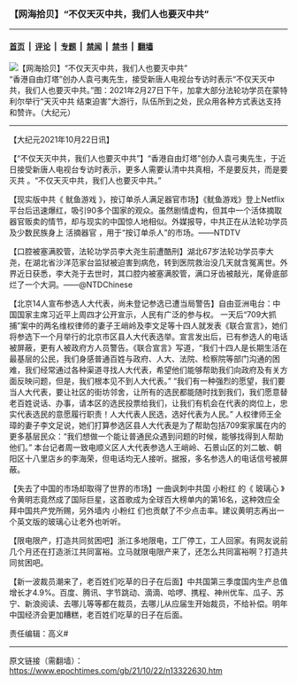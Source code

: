 ### 【网海拾贝】“不仅天灭中共，我们人也要灭中共”

---

#### [首页](../../../..?n13322630) &nbsp;|&nbsp; [评论](../../../../../epoch-comment?n13322630) &nbsp;|&nbsp; [专题](../../../../../epoch-special?n13322630) &nbsp;|&nbsp; [禁闻](../../../../../epoch-news?n13322630) &nbsp;|&nbsp; [禁书](../../../../../books?n13322630) &nbsp;|&nbsp; [翻墙](https://github.com/gfw-breaker/nogfw/blob/master/README.md?n13322630)


<div><img alt="【网海拾贝】“不仅天灭中共，我们人也要灭中共”" class="attachment-djy_600_400 size-djy_600_400 wp-post-image" src="https://i.epochtimes.com/assets/uploads/2021/10/id13322641-20210227_Montreal_endccp_rally_1-.jpeg"/>
<div class="caption">
 “香港自由灯塔”创办人袁弓夷先生，接受新唐人电视台专访时表示“不仅天灭中共，我们人也要灭中共。”图：2021年2月27日下午，加拿大部分法轮功学员在蒙特利尔举行“天灭中共 结束迫害”大游行，队伍所到之处，民众用各种方式表达支持和赞许。（大纪元）
</div></div><hr/><div class="post_content" id="artbody" itemprop="articleBody">
 <!-- article content begin -->
 <p>
  【大纪元2021年10月22日讯】
 </p>
 <p>
  【“不仅天灭中共，我们人也要灭中共”】“香港自由灯塔”创办人袁弓夷先生，于近日接受新唐人电视台专访时表示，更多人需要认清中共真相，不是要反共，而是要
  <ok href="https://www.epochtimes.com/gb/tag/%E7%81%AD%E5%85%B1.html">
   灭共
  </ok>
  。“不仅天灭中共，我们人也要灭中共。”
 </p>
 <p>
  【现实版中共《
  <ok href="https://www.epochtimes.com/gb/tag/%E9%B1%BF%E9%B1%BC%E6%B8%B8%E6%88%8F.html">
   鱿鱼游戏
  </ok>
  》，按订单杀人满足器官市场】《鱿鱼游戏》登上Netflix平台后迅速爆红，吸引90多个国家的观众。虽然剧情虚构，但其中一个活体摘取器官贩卖的情节，却与现实的中国惊人地相似。外媒报导，中共正在从法轮功学员及少数民族身上
  <ok href="https://www.epochtimes.com/gb/tag/%E6%B4%BB%E6%91%98%E5%99%A8%E5%AE%98.html">
   活摘器官
  </ok>
  ，用于“按订单杀人”的市场。——NTDTV
 </p>
 <p>
  【口腔被塞满胶管，法轮功学员李大尧生前遭酷刑】湖北67岁法轮功学员李大尧，在湖北省沙洋范家台监狱被迫害到病危，转到医院救治没几天就含冤离世。外界近日获悉，李大尧于去世时，其口腔内被塞满胶管，满口牙齿被敲光，尾骨底部烂了一个大洞。——@NTDChinese
 </p>
 <p>
  【北京14人宣布参选人大代表，尚未登记参选已遭当局警告】自由亚洲电台：中国国家主席习近平上周四才公开宣示，人民有广泛的参与权。 一天后“709大抓捕”案中的两名维权律师的妻子王峭岭及李文足等十四人就发表《联合宣言》，她们将参选下一个月举行的北京市区县人大代表选举。宣言发出后，已有参选人的电话被屏蔽，更有人被政府方人员警告。《联合宣言》写道，“我们十四人是长期生活在最基层的公民，我们身感普通百姓与政府、人大、法院、检察院等部门沟通的困难，我们经常通过各种渠道寻找人大代表，希望他们能够帮助我们向政府及有关方面反映问题，但是，我们根本见不到人大代表。” “我们有一种强烈的愿望，我们要当人大代表，要让社区的街坊邻舍，让所有的选民都能随时找到我们，我们愿意替老百姓说话、办事，请本区的选民投票给我们，让我们有机会在代表的岗位上，忠实代表选民的意愿履行职责！人大代表人民选，选好代表为人民。” 人权律师王全璋的妻子李文足说，她们打算参选区县人大代表是为了帮助包括709案家属在内的更多基层民众：“我们想做一个能让普通民众遇到问题的时候，能够找得到人帮助他们。” 本台记者周一致电顺义区人大代表参选人王峭岭、石景山区的刘二敏、朝阳区十八里店乡的李海荣，但电话均无人接听。据报，多名参选人的电话信号被屏蔽。
 </p>
 <p>
  【失去了中国的市场却取得了世界的市场】一曲讽刺中共国
  <ok href="https://www.epochtimes.com/gb/tag/%E5%B0%8F%E7%B2%89%E7%BA%A2.html">
   小粉红
  </ok>
  的《
  <ok href="https://www.epochtimes.com/gb/tag/%E7%8E%BB%E7%92%83%E5%BF%83.html">
   玻璃心
  </ok>
  》令黄明志竟然成了国际巨星，这首歌成为全球百大榜单内的第16名，这种效应全拜中国共产党所赐，另外墙内
  <ok href="https://www.epochtimes.com/gb/tag/%E5%B0%8F%E7%B2%89%E7%BA%A2.html">
   小粉红
  </ok>
  们也贡献了不少点击率。建议黄明志再出一个英文版的玻璃心让老外也听听。
 </p>
 <p>
  【限电限产，打造共同贫困吧】浙江多地限电，工厂停工，工人回家。有网友说前几个月还在打造浙江共同富裕。立马就限电限产来了，还怎么共同富裕啊？打造共同贫困吧。
 </p>
 <p>
  【新一波裁员潮来了，老百姓们吃草的日子在后面】中共国第三季度国内生产总值增长才4.9%。百度、腾讯、字节跳动、滴滴、哈啰、携程、神州优车、瓜子、苏宁、新浪阅读、去哪儿等等都在裁员，去哪儿从应届生开始裁员，不给补偿。明年中国经济会更加糟糕，老百姓们吃草的日子在后面。
 </p>
 <p>
  责任编辑：高义#
 </p>
 <!-- article content end -->
 <div id="below_article_ad">
 </div>
</div>


---

原文链接（需翻墙）：https://www.epochtimes.com/gb/21/10/22/n13322630.htm